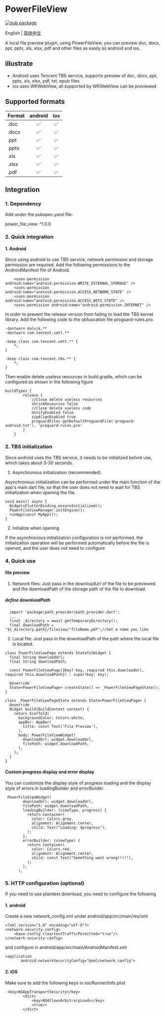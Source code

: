 # PowerFileView

[![pub package](https://img.shields.io/pub/v/flutter_filereader.svg)](https://pub.dartlang.org/packages/power_file_view)

English | [简体中文](./README.zh-CN.md)

A local file preview plugin, using PowerFileView, you can preview doc, docx, ppt, pptx, xls, xlsx, pdf and other files as easily as android and ios.

## illustrate
* Android uses Tencent TBS service, supports preview of doc, docx, ppt, pptx, xls, xlsx, pdf, txt, epub files
* ios uses WKWebView, all supported by WKWebView can be previewed

## Supported formats
|Format|android|ios|
|:----|:----:|:----:|
|.doc| ✅ | ✅ |
|.docx| ✅ | ✅ |
|.ppt| ✅ | ✅ |
|.pptx| ✅ | ✅ |
|.xls| ✅ | ✅ |
|.xlsx| ✅ | ✅ |
|.pdf|✅ | ✅ |

## Integration
### 1. Dependency
Add under the pubspec.yaml file:

power_file_view: ^1.0.0

### 2. Quick integration
#### 1. Android
Since using android to use TBS service, network permission and storage permission are required.
Add the following permissions to the AndroidManifest file of Android.
````
    <uses-permission android:name="android.permission.WRITE_EXTERNAL_STORAGE" />
    <uses-permission android:name="android.permission.ACCESS_NETWORK_STATE" />
    <uses-permission android:name="android.permission.ACCESS_WIFI_STATE" />
    <uses-permission android:name="android.permission.INTERNET" />
````
In order to prevent the release version from failing to load the TBS kernel library.
Add the following code to the obfuscation file proguard-rules.pro.
````
-dontwarn dalvik.**
-dontwarn com.tencent.smtt.**

-keep class com.tencent.smtt.** {
    *;
}

-keep class com.tencent.tbs.** {
    *;
}
````

Then enable delete useless resources in build.gradle, which can be configured as shown in the following figure
````
buildTypes {
        release {
            //Close delete useless resources
            shrinkResources false
            //Close delete useless code
            minifyEnabled false
            zipAlignEnabled true
            proguardFiles getDefaultProguardFile('proguard-android.txt'), 'proguard-rules.pro'
        }
    }
````

### 2. TBS initialization

Since android uses the TBS service, it needs to be initialized before use, which takes about 3-30 seconds.

1. Asynchronous initialization (recommended)

Asynchronous initialization can be performed under the main function of the app's main.dart file, so that the user does not need to wait for TBS initialization when opening the file.
````
void main() async {
  WidgetsFlutterBinding.ensureInitialized();
  PowerFileViewManager.initEngine();
  runApp(const MyApp());
}
````
2. Initialize when opening

If the asynchronous initialization configuration is not performed, the initialization operation will be performed automatically before the file is opened, and the user does not need to configure


### 4. Quick use
#### file preview
1. Network files: Just pass in the downloadUrl of the file to be previewed and the downloadPath of the storage path of the file to download.
##### define downloadPath
````
  import 'package:path_provider/path_provider.dart';
  ...
  final _directory = await getTemporaryDirectory();
  final downloadPath = "${_directory.path}/fileview/"fileName.pdf";//Set a name you like
````

2. Local file: Just pass in the downloadPath of the path where the local file is located.


````
class PowerFileViewPage extends StatefulWidget {
  final String downloadUrl;
  final String downloadPath;

  const PowerFileViewPage({Key? key, required this.downloadUrl, required this.downloadPath}) : super(key: key);

  @override
  State<PowerFileViewPage> createState() => _PowerFileViewPageState();
}

class _PowerFileViewPageState extends State<PowerFileViewPage> {
  @override
  Widget build(BuildContext context) {
    return Scaffold(
      backgroundColor: Colors.white,
      appBar: AppBar(
        title: const Text('File Preview'),
      ),
      body: PowerFileViewWidget(
        downloadUrl: widget.downloadUrl,
        filePath: widget.downloadPath,
      ),
    );
  }
}
````

#### Custom progress display and error display
You can customize the display style of progress loading and the display style of errors in loadingBuilder and errorBuilder.
````
 PowerFileViewWidget(
        downloadUrl: widget.downloadUrl,
        filePath: widget.downloadPath,
        loadingBuilder: (viewType, progress) {
          return Container(
            color: Colors.grey,
            alignment: Alignment.center,
            child: Text("Loading: $progress"),
          );
        },
        errorBuilder: (viewType) {
          return Container(
            color: Colors.red,
            alignment: Alignment.center,
            child: const Text("Something went wrong!!!!"),
          );
        },
      ),
````

### 5. HTTP configuration (optional)
If you need to use plaintext download, you need to configure the following
#### 1. android
Create a new network_config.xml under android/app/src/main/res/xml
````
<?xml version="1.0" encoding="utf-8"?>
<network-security-config>
    <base-config cleartextTrafficPermitted="true"/>
</network-security-config>
````

and configure in android/app/src/main/AndroidManifest.xml
````
<application
       android:networkSecurityConfig="@xml/network_config">
````
#### 2. iOS
Make sure to add the following keys in ios/Runner/Info.plist
````
 <key>NSAppTransportSecurity</key>
        <dict>
            <key>NSAllowsArbitraryLoads</key>
            <true/>
        </dict>
````